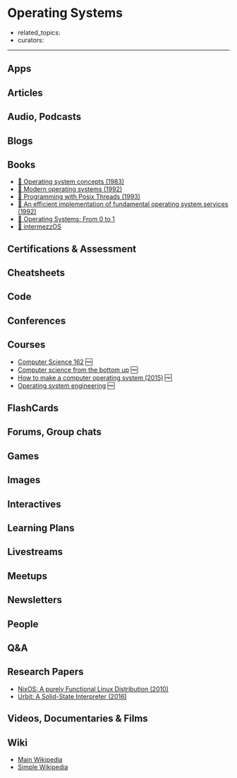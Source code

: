 # Operating Systems

- related_topics:
- curators:

------

## Apps

## Articles

## Audio, Podcasts

## Blogs

## Books

- [📕 Operating system concepts (1983)](http://www.goodreads.com/book/show/83833.Operating_System_Concepts)
- [📕 Modern operating systems (1992)](http://www.goodreads.com/book/show/166195.Modern_Operating_Systems)
- [📕 Programming with Posix Threads (1993)](https://www.goodreads.com/book/show/987956.Programming_with_Posix_Threads)
- [📖 An efficient implementation of fundamental operating system services (1992)](http://valerieaurora.org/synthesis/SynthesisOS/ch1.html)
- [📖 Operating Systems: From 0 to 1](https://github.com/tuhdo/os01)
- [📖 intermezzOS](https://intermezzos.github.io/book/second-edition/)


## Certifications & Assessment

## Cheatsheets

## Code

## Conferences

## Courses

- [Computer Science 162](https://www.youtube.com/watch?v=feAOZuID1HM&list=PLggtecHMfYHA7j2rF7nZFgnepu_uPuYws) 🆓
- [Computer science from the bottom up](http://www.bottomupcs.com/) 🆓
- [How to make a computer operating system (2015)](https://github.com/SamyPesse/How-to-Make-a-Computer-Operating-System) 🆓
- [Operating system engineering](https://pdos.csail.mit.edu/6.828/2016/schedule.html) 🆓

## FlashCards

## Forums, Group chats

## Games

## Images

## Interactives

## Learning Plans

## Livestreams

## Meetups

## Newsletters

## People

## Q&A

## Research Papers

- [NixOS: A purely Functional Linux Distribution (2010)](https://nixos.org/%7Eeelco/pubs/nixos-jfp-final.pdf)
- [Urbit: A Solid-State Interpreter (2016)](http://media.urbit.org/whitepaper.pdf)

## Videos, Documentaries & Films

## Wiki
- [Main Wikipedia](https://en.wikipedia.org/wiki/Operating_system)
- [Simple Wikipedia](https://simple.wikipedia.org/wiki/Operating_system)
